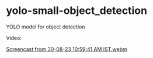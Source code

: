 # yolo-small-object_detection
YOLO model for object detection

Video:

[Screencast from 30-08-23 10:59:41 AM IST.webm](https://github.com/akaisky07/yolo-small-object_detection/assets/104855741/ea88085a-51cd-4383-8195-0d30e3d60f29)
